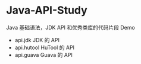 # Java-API-Study
Java 基础语法，JDK API 和优秀类库的代码片段 Demo

- api.jdk JDK 的 API
- api.hutool HuTool 的 API
- api.guava Guava 的 API